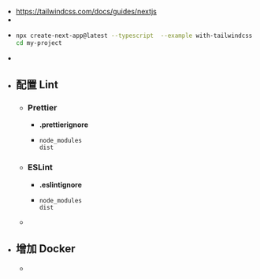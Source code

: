 - https://tailwindcss.com/docs/guides/nextjs
-
- ```bash
  npx create-next-app@latest --typescript  --example with-tailwindcss my-project
  cd my-project
  ```
-
- ## 配置 Lint
	- ### Prettier
		- **.prettierignore**
		- ```ignore
		  node_modules
		  dist
		  ```
	- ### ESLint
		- **.eslintignore**
		- ```ignore
		  node_modules
		  dist
		  ```
	-
- ## 增加 Docker
	-